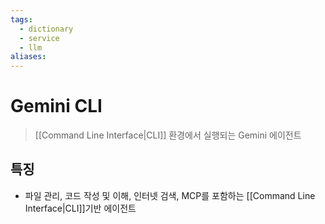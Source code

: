 ```yaml
---
tags:
  - dictionary
  - service
  - llm
aliases:
---
```

# Gemini CLI
> [[Command Line Interface|CLI]] 환경에서 실행되는 Gemini 에이전트
## 특징
- 파일 관리, 코드 작성 및 이해, 인터넷 검색, MCP를 포함하는 [[Command Line Interface|CLI]]기반 에이전트
